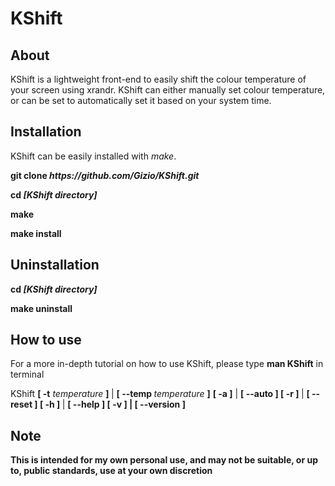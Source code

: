 # KShift

## About
<p>KShift is a lightweight front-end to easily shift the colour temperature of your screen using xrandr.
KShift can either manually set colour temperature, or can be set to automatically set it based on your
system time.</p>

## Installation
<p>KShift can be easily installed with <em>make</em>.</p>
<p><strong>git clone <em>https://github.com/Gizio/KShift.git</em></strong></p>
<p><strong>cd <em>[KShift directory]</em></strong>
<p><strong>make</strong>
<p><strong>make install</strong>

## Uninstallation
<p><strong>cd <em>[KShift directory]</em></strong></p>
<p><strong>make uninstall</strong></p>

## How to use
<p> For a more in-depth tutorial on how to use KShift, please type <strong>man KShift</strong> in terminal
<br>
<p> KShift <strong> [ -t</strong> <em> temperature </em> <strong> ] </strong> | <strong> [ --temp </strong> <em> temperature </em><strong> ]</strong> <strong> [ -a ]</strong> | <strong> [ --auto ] [ -r ] </strong> | <strong> [ --reset ] [ -h ] </strong> | <strong> [ --help ] [ -v ] <strong> | [ --version ]
  
## Note
<p> This is intended for my own personal use, and may not be suitable, or up to, public standards, use at your own discretion</p>
